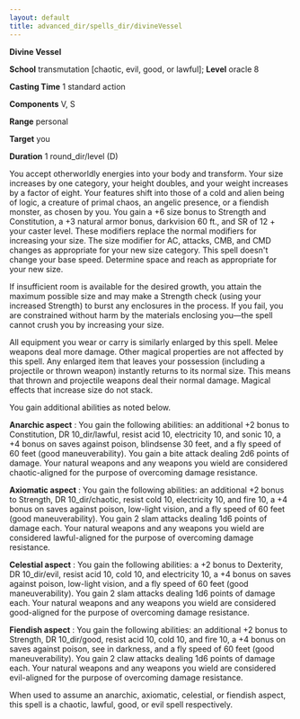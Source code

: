 ```yaml
---
layout: default
title: advanced_dir/spells_dir/divineVessel
---
```

 **Divine Vessel**

**School** transmutation [chaotic, evil, good, or lawful]; **Level** oracle 8

**Casting Time** 1 standard action

**Components** V, S

**Range** personal

**Target** you

**Duration** 1 round_dir/level (D)

You accept otherworldly energies into your body and transform. Your size increases by one category, your height doubles, and your weight increases by a factor of eight. Your features shift into those of a cold and alien being of logic, a creature of primal chaos, an angelic presence, or a fiendish monster, as chosen by you. You gain a +6 size bonus to Strength and Constitution, a +3 natural armor bonus, darkvision 60 ft., and SR of 12 + your caster level. These modifiers replace the normal modifiers for increasing your size. The size modifier for AC, attacks, CMB, and CMD changes as appropriate for your new size category. This spell doesn't change your base speed. Determine space and reach as appropriate for your new size.

If insufficient room is available for the desired growth, you attain the maximum possible size and may make a Strength check (using your increased Strength) to burst any enclosures in the process. If you fail, you are constrained without harm by the materials enclosing you—the spell cannot crush you by increasing your size.

All equipment you wear or carry is similarly enlarged by this spell. Melee weapons deal more damage. Other magical properties are not affected by this spell. Any enlarged item that leaves your possession (including a projectile or thrown weapon) instantly returns to its normal size. This means that thrown and projectile weapons deal their normal damage. Magical effects that increase size do not stack.

You gain additional abilities as noted below.

**Anarchic aspect** : You gain the following abilities: an additional +2 bonus to Constitution, DR 10_dir/lawful, resist acid 10, electricity 10, and sonic 10, a +4 bonus on saves against poison, blindsense 30 feet, and a fly speed of 60 feet (good maneuverability). You gain a bite attack dealing 2d6 points of damage. Your natural weapons and any weapons you wield are considered chaotic-aligned for the purpose of overcoming damage resistance.

**Axiomatic aspect** : You gain the following abilities: an additional +2 bonus to Strength, DR 10_dir/chaotic, resist cold 10, electricity 10, and fire 10, a +4 bonus on saves against poison, low-light vision, and a fly speed of 60 feet (good maneuverability). You gain 2 slam attacks dealing 1d6 points of damage each. Your natural weapons and any weapons you wield are considered lawful-aligned for the purpose of overcoming damage resistance.

**Celestial aspect** : You gain the following abilities: a +2 bonus to Dexterity, DR 10_dir/evil, resist acid 10, cold 10, and electricity 10, a +4 bonus on saves against poison, low-light vision, and a fly speed of 60 feet (good maneuverability). You gain 2 slam attacks dealing 1d6 points of damage each. Your natural weapons and any weapons you wield are considered good-aligned for the purpose of overcoming damage resistance.

**Fiendish aspect** : You gain the following abilities: an additional +2 bonus to Strength, DR 10_dir/good, resist acid 10, cold 10, and fire 10, a +4 bonus on saves against poison, see in darkness, and a fly speed of 60 feet (good maneuverability). You gain 2 claw attacks dealing 1d6 points of damage each. Your natural weapons and any weapons you wield are considered evil-aligned for the purpose of overcoming damage resistance.

When used to assume an anarchic, axiomatic, celestial, or fiendish aspect, this spell is a chaotic, lawful, good, or evil spell respectively.

